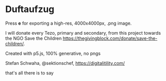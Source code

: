 # Duftaufzug

Press **e** for exporting a high-res, 4000x4000px, .png image.

I will donate every Tezo, primary and secondary, from this project towards the NGO Save the Children https://thegivingblock.com/donate/save-the-children/.

Created with p5.js, 100% generative, no pngs

Stefan Schwaha, @sektionschef, https://digitalitility.com/ 

that's all there is to say